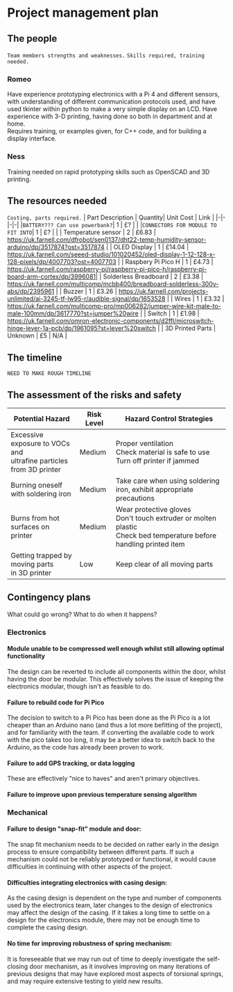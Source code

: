 # Project management plan


## The people
`Team members strengths and weaknesses.`
`Skills required, training needed.`

### Romeo
Have experience prototyping electronics with a Pi 4 and different sensors, with understanding of different communication protocols used, and have used tkinter within python to make a very simple display on an LCD. Have experience with 3-D printing, having done so both in department and at home. 
<br> Requires training, or examples given, for C++ code, and for building a display interface.

### Ness
Training needed on rapid prototyping skills such as OpenSCAD and 3D printing.


## The resources needed
`Costing, parts required.`
| Part Description | Quantity| Unit Cost | Link |
|-|-|-|-|
|`BATTERY??? Can use powerbank?`| 1 | £? |  |
|`CONNECTORS FOR MODULE TO FIT INTO`| 1 | £? |  |
| Temperature sensor | 2 | £6.83 | https://uk.farnell.com/dfrobot/sen0137/dht22-temp-humidity-sensor-arduino/dp/3517874?ost=3517874 | 
| OLED Display | 1 | £14.04 | https://uk.farnell.com/seeed-studio/101020452/oled-display-1-12-128-x-128-pixels/dp/4007703?ost=4007703 | 
| Raspbery Pi Pico H | 1 | £4.73 |  https://uk.farnell.com/raspberry-pi/raspberry-pi-pico-h/raspberry-pi-board-arm-cortex/dp/3996081| 
| Solderless Breadboard | 2 | £3.38 | https://uk.farnell.com/multicomp/mcbb400/breadboard-solderless-300v-abs/dp/2395961 | 
| Buzzer | 1 | £3.26 | https://uk.farnell.com/projects-unlimited/ai-3245-tf-lw95-r/audible-signal/dp/1653528 | 
| Wires | 1 | £3.32 | https://uk.farnell.com/multicomp-pro/mp006282/jumper-wire-kit-male-to-male-100mm/dp/3617770?st=jumper%20wire | 
| Switch | 1 | £1.98 | https://uk.farnell.com/omron-electronic-components/d2ffl/microswitch-hinge-lever-1a-pcb/dp/1961095?st=lever%20switch | 
| 3D Printed Parts | Unknown | £5 | N/A | 

## The timeline

`NEED TO MAKE ROUGH TIMELINE`

## The assessment of the risks and safety

| Potential Hazard | Risk Level | Hazard Control Strategies |
|-|-|-|
| Excessive exposure to VOCs and <br> ultrafine particles from 3D printer| Medium | Proper ventilation <br> Check material is safe to use <br> Turn off printer if jammed|
| Burning oneself with soldering iron | Medium | Take care when using soldering iron, exhibit appropriate precautions |
| Burns from hot surfaces on printer | Medium | Wear protective gloves <br> Don't touch extruder or molten plastic <br> Check bed temperature before handling printed item|
| Getting trapped by moving parts <br> in 3D printer | Low | Keep clear of all moving parts|


## Contingency plans
What could go wrong? What to do when it happens?

### Electronics

#### Module unable to be compressed well enough whilst still allowing optimal functionality
The design can be reverted to include all components within the door, whilst having the door be modular. This effectively solves the issue of keeping the electronics modular, though isn't as feasible to do.


#### Failure to rebuild code for Pi Pico
The decision to switch to a Pi Pico has been done as the Pi Pico is a lot cheaper than an Arduino nano (and thus a lot more befitting of the project), and for familiarity with the team. If converting the available code to work with the pico takes too long, it may be a better idea to switch back to the Arduino, as the code has already been proven to work. 

#### Failure to add GPS tracking, or data logging
These are effectively "nice to haves" and aren't primary objectives. 


#### Failure to improve upon previous temperature sensing algorithm

### Mechanical

#### Failure to design "snap-fit" module and door:
The snap fit mechanism needs to be decided on rather early in the design process to ensure compatibility between different parts. If such a mechanism could not be reliably prototyped or functional, it would cause difficulties in continuing with other aspects of the project.

#### Difficulties integrating electronics with casing design:
As the casing design is dependent on the type and number of components used by the electronics team, later changes to the design of electronics may affect the design of the casing. If it takes a long time to settle on a design for the electronics module, there may not be enough time to complete the casing design.

#### No time for improving robustness of spring mechanism: 
It is foreseeable that we may run out of time to deeply investigate the self-closing door mechanism, as it involves improving on many iterations of previous designs that may have explored most aspects of torsional springs, and may require extensive testing to yield new results.
